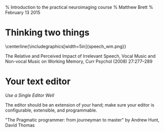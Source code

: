 % Introduction to the practical neuroimaging course
% Matthew Brett
% February 13 2015

# Thinking two things

\centerline{\includegraphics[width=5in]{speech_wm.png}}

The Relative and Perceived Impact of Irrelevant Speech, Vocal Music and
Non-vocal Music on Working Memory, Curr Psychol (2008) 27:277–289

# Your text editor

*Use a Single Editor Well*

The editor should be an extension of your hand; make sure your editor is
configurable, extensible, and programmable.

"The Pragmatic programmer: from journeyman to master" by Andrew Hunt, David Thomas

